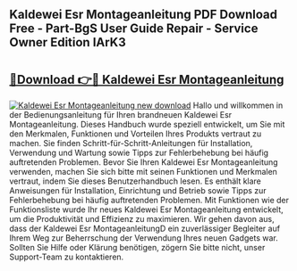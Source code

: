 ## Kaldewei Esr Montageanleitung PDF Download Free - Part-BgS User Guide Repair - Service Owner Edition IArK3

# <h2><a href="http://df6et8f.blite.top/?on=Kaldewei+Esr+Montageanleitung">🔗Download 👉🔴 Kaldewei Esr Montageanleitung</a></h2>

[![Kaldewei Esr Montageanleitung new download](https://i.imgur.com/lujVjoI.png)](http://df6et8f.blite.top/?on=Kaldewei+Esr+Montageanleitung)
Hallo und willkommen in der Bedienungsanleitung für Ihren brandneuen Kaldewei Esr Montageanleitung. Dieses Handbuch wurde speziell entwickelt, um Sie mit den Merkmalen, Funktionen und Vorteilen Ihres Produkts vertraut zu machen. Sie finden Schritt-für-Schritt-Anleitungen für Installation, Verwendung und Wartung sowie Tipps zur Fehlerbehebung bei häufig auftretenden Problemen. Bevor Sie Ihren Kaldewei Esr Montageanleitung verwenden, machen Sie sich bitte mit seinen Funktionen und Merkmalen vertraut, indem Sie dieses Benutzerhandbuch lesen. Es enthält klare Anweisungen für Installation, Einrichtung und Betrieb sowie Tipps zur Fehlerbehebung bei häufig auftretenden Problemen. Mit Funktionen wie der Funktionsliste wurde Ihr neues Kaldewei Esr Montageanleitung entwickelt, um die Produktivität und Effizienz zu maximieren. Wir gehen davon aus, dass der Kaldewei Esr MontageanleitungD ein zuverlässiger Begleiter auf Ihrem Weg zur Beherrschung der Verwendung Ihres neuen Gadgets war. Sollten Sie Hilfe oder Klärung benötigen, zögern Sie bitte nicht, unser Support-Team zu kontaktieren.
